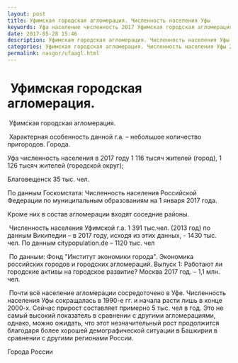 ```yaml
---
layout: post
title: Уфимская городская агломерация. Численность населения Уфы
keywords: Уфа население численность 2017 Уфимская городская агломерация.
date: 2017-05-28 15:46
description: Уфимская городская агломерация. Численность населения Уфы 2017
categories: Уфимская городская агломерация. Численность населения Уфы 2017
permalink: nasgor/ufaagl.html
---
```


#  Уфимская городская агломерация.



 Уфимская городская агломерация.



 Характерная особенность данной г.а. – небольшое количество пригородов.
Города.





Уфа численность населения в 2017 году 1 116 тысяч жителей (город), 1 126 тысяч жителей (городской округ);


Благовещенск 35 тыс. чел. 


По данным Госкомстата: Численность населения Российской Федерации по муниципальным образованиям на 1 января 2017 года.


Кроме них в состав агломерации входят соседние районы.



 Численность населения Уфимской г.а. 1 391 тыс.чел. (2013 год) по данным Википедии – в 2017 году, исходя из этих данных, - 1430 тыс. чел.
По данным citypopulation.de – 1120 тыс. чел





 По данным: Фонд &#34;Институт экономики города&#34;. Экономика российских городов и городских агломераций. Выпуск 1: Работают ли городские активы на городское развитие? Москва 2017 год. – 1,1 млн. чел.



 Почти всё население агломерации сосредоточено в Уфе.  Численность населения Уфы сокращалась в 1990-е гг. и начала расти лишь в конце 2000-х. Сейчас прирост составляет примерно 5 тыс. чел в год. Это не самый высокий показатель в сравнении с другими агломерациями, однако, можно ожидать, что этот незначительный рост продолжится благодаря более хорошей демографической ситуации в Башкирии в сравнении с другими регионами России.





Города России

		
